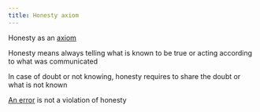 ```yaml
---
title: Honesty axiom
---
```


Honesty as an [axiom](https://en.wikipedia.org/wiki/Axiom)

Honesty means always telling what is known to be true or acting according to what was communicated

In case of doubt or not knowing, honesty requires to share the doubt or what is not known

[An error](errare-humanum-est-axiom.md) is not a violation of honesty


